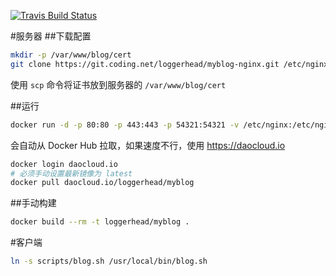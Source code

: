 [![Travis Build Status](https://travis-ci.org/loggerhead/myblog.svg?branch=master)](https://travis-ci.org/loggerhead/myblog)

#服务器
##下载配置
```bash
mkdir -p /var/www/blog/cert
git clone https://git.coding.net/loggerhead/myblog-nginx.git /etc/nginx
```

使用 `scp` 命令将证书放到服务器的 `/var/www/blog/cert`

##运行
```bash
docker run -d -p 80:80 -p 443:443 -p 54321:54321 -v /etc/nginx:/etc/nginx -v /var/www/blog/cert:/var/www/blog/cert loggerhead/myblog
```

会自动从 Docker Hub 拉取，如果速度不行，使用 https://daocloud.io

```bash
docker login daocloud.io
# 必须手动设置最新镜像为 latest
docker pull daocloud.io/loggerhead/myblog
```

##手动构建
```bash
docker build --rm -t loggerhead/myblog .
```

#客户端
```bash
ln -s scripts/blog.sh /usr/local/bin/blog.sh
```

